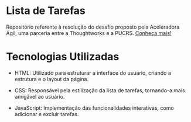 # Lista de Tarefas
Repositório referente à resolução do desafio proposto pela Aceleradora Ágil, uma parceria entre a Thoughtworks e a PUCRS. [Conheça mais!](https://www.thoughtworks.com/pt-br/about-us/diversity-and-inclusion/aceleradora) 

# Tecnologias Utilizadas
* HTML: Utilizado para estruturar a interface do usuário, criando a estrutura e o layout da página.

* CSS: Responsável pela estilização da lista de tarefas, tornando-a mais amigável ao usuário.

* JavaScript: Implementação das funcionalidades interativas, como adicionar e excluir tarefas.
